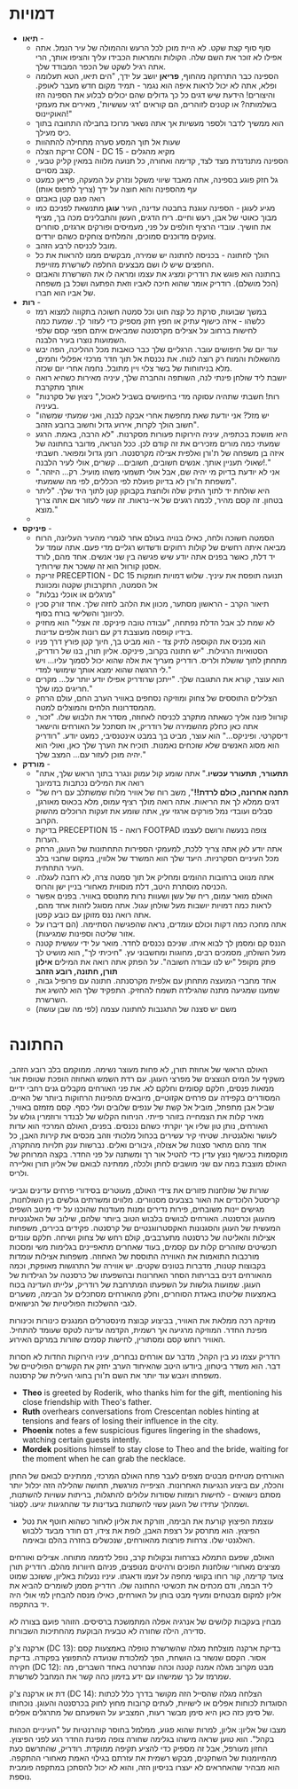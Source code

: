 # דמויות
* **תיאו** -
	* סוף סוף קצת שקט. לא היית מוכן לכל הרעש וההמולה של עיר הנמל. אתה אפילו לא זוכר את השם שלה. הקולות והמראות הכבידו עליך והציפו אותך, הרי אתה  רגיל לשקט של הכפר המבודד שלך. 
	* הספינה כבר התרחקה מהחוף, **פריאן** יושב על ידך, "הים תיאו, הטא תעלומה ופלא, אתה לא יכול לראות איפה הוא נגמר -  תמיד מקום חדש מעבר לאופק. והיצורים! הידעת שיש דגים כל כך גדולים שהם יכולים לבלוע את הספינה הזו בשלמותה? או קטנים לזוהרים, הם קוראים 'דגי עששיות', מאירים את מעמקי האוקיינוס!"
	* הוא ממשיך לדבר ולספר מעשיות אך אתה נשאר מרוכז בחבילה התחובה בתוך כיס מעילך.
	* שעות אל תוך המסע סערה מתחילה להתהוות
	* זריקת הצלה CON - DC 15 - מקיא מהגלים
	* הספינה מתנדנדת מצד לצד, קדימה ואחורה, כל תנועה מלווה במאין קליק טבעי, קצב מסויים. 
	* גל חזק פוגע בספינה, אתה מאבד שיווי משקל ונזרק על המעקה, פריאן כמעט עף מהספינה והוא חוצה על ידך (צריך לתפוס אותו)
	* רואה פגם קטן באבזם
	* מגיע לעוגן - הספינה עוגנת בחבטה עדינה, העיר **עוגן** מתנשאת לפניכם כמו מבוך כאוטי של אבן, רעש וחיים. ריח הדגים, העשן והתבלינים מכה בך, מציף את חושיך. עובדי הרציף חולפים על פני, מעמיסים ופורקים ארגזים, סוחרים צועקים מדוכנים סמוכים, והמלחים צוחקים כשהם יורדים.
	* מובל לכניסה לרבע הזהב. 
	* הולך לחתונה - בכניסה לחתונה יש שמירה, מבקשים ממנו להראות את כל החפצים שיש לו ושם מבצעים החלפה לשרשרת מזוייפת. 
	* בחתונה הוא פוגש את רודריק ומציג את עצמו ומראה לו את השרשרת והאבזם (הכל מושלם). רודריק אומר שהוא חיכה לאביו וזאת הפתעה ושכל בן משפחה של אביו הוא חברו. 
* **רות** - 
	* במשך שבועות, סרקת כל קצה חוט וכל סמטה חשוכה  בתקווה למצוא רמז כלשהו - איזה כישוף עתיק או חפץ חזק מספיק כדי לעזור לך. שמעת כמה לחישות ברחוב על אצילים מקרסנטה שמביאים איתם חפצי קסם שלפי השמועות נוצרו בעיר הלבנה. 
	* עוד יום של חיפושים עובר. הרגליים שלך כבר כואבות מכל ההליכה, הפה יבש מהשאלות והמוח רק רוצה לנוח. את נכנסת אל תוך חדר מרכזי אפלולי וחמים, מלא בניחוחות של בשר צלוי ויין מתובל. נחמה אחרי יום שכזה.
	* יושבת ליד שולחן פינתי לנה, השותפה והחברה שלך, עיניה מאירות כשהיא רואה אותך מתקרבת
	* "רות! חשבתי שתהיה עסוקה מדי בחיפושים בשביל לאכול,"  ניצוץ של סקרנות בעיניה. 
	* "יש מזל? אני יודעת שאת מחפשת אחרי אבקה לבנה, ואני שמעתי שמשהו חשוב הולך לקרות, אירוע גדול וחשוב ברובע הזהב". 
	* היא מושכת בכתפיה, עיניה הירוקות פעורות מסקרנות. "לא הרבה, באמת. הרגע שמעתי כמה מורים מזכירים את זה קודם לכן. ככל הנראה, מדובר בחתונה של איזה בן משפחה של ת'ורן ואלפית אצילה מקרסנטה. רומן גדול ומפואר. חשבתי שאולי תעניין אותך. אנשים חשובים, חשובים... קשרים, אולי לעיר הלבנה!."
	* "אני לא יודעת בדיוק מי יהיה שם, אבל אולי תשמעי משהו מועיל. רק... היזהר. משפחת ת'ורן לא בדיוק פועלת לפי הכללים, לפי מה ששמעתי".
	* היא שולחת יד לתוך התיק שלה ולוחצת בקבוקון קטן לתוך היד שלך. "ליתר בטחון. זה קסם מהיר, לכמה רגעים של אי-נראות. זה עשוי לעזור אם אתה צריך מוצא."
	* 
* **פיניקס** - 
	* הסמטה חשוכה ולחה, כאילו בנויה בעולם אחר לגמרי מהעיר העליונה, הרוח מביאה איתה רחשים של קולות רחוקים ודשדוש רגליים מדי פעם. אתה עומד על יד דלת, כאשר בפנים אתה יודע שיש פגישה בין שני אנשים. אחד מהם, לורד אסטן קורוול הוא זה ששכר את שירותיך.
	* זריקת PRECEPTION - DC 15 תנועה תופסת את עיניך. שלוש דמויות חומקות אל הסמטה, התקרבותן שקטה ומכוונת
	* "מרגלים או אוכלי נבלות"
	* תיאור הקרב - הראשון מסתער, מכוון את הלהב לחזה שלך. אחד זורק סכין לכיוונך והשלישי בורח בסוף.
	* לא שמת לב אבל הדלת נפתחה, "עבודה טובה פיניקס. זה אצלי" הוא מחזיק בידיו קופסה מעוצבת דק עם רונות אלפים עדינות.
	* הוא מכניס את הקוספה לתיק צד - הוא מביט בך, חיוך קטן פורץ דרך פניו הסטואיות הרגילות. "יש חתונה בקרוב, פיניקס. אליון תורן, בנו של רודריק, מתחתן לתוך שושלת ולריס. רודריק מעריך את אלה שהוא יכול לסמוך עליו... ויש לי הרגשה שהוא ימצא אותך שימושי למדי."
	* הוא עוצר, קורא את התגובה שלך. "ייתכן שרודריק אפילו יודע יותר על... מקרים חריגים כמו שלך."
	* הצלילים התוססים של צחוק ומוזיקה נסחפים באוויר הערב החם, עולם הרחק מהמסדרונות הלחים והמוצלים למטה.
	* קורוול פונה אליך כשאתה מתקרב לכניסה לאחוזה, מסדר את הלבוש שלו. "זכור, אתה כאן כחלק מהשמירה של רודריק, אז תסתכל על האורחים והישאר דיסקרטי. ופיניקס..." הוא עוצר, מביט בך במבט אינטנסיבי, כמעט יודע. "רודריק הוא מסוג האנשים שלא שוכחים נאמנות. תוכיח את הערך שלך כאן, ואולי הוא יהיה מוכן לעזור עם... המצב שלך."
* **מורדק** - 
	* "**תתעורר**, **תתעורר עכשיו**." אתה שומע קול עמוק ונגרר בתוך הראש שלך, אתה רואה את המילים נכתבות בדמיונך
	* "**תחנה אחרונה, כולם לרדת!!**", משב רוח של אוויר מלוח שמשתלב עם ריח של דגים ממלא לך את הריאות. אתה רואה מולך רציף עמוס, מלא בכאוס מאורגן, סבלים ועובדי נמל פורקים ארגזי עץ, אתה שומע את זעקות הרוכלים מהשוק הקרוב. 
	* בדיקת PRECEPTION 15 - רואה FOOTPAD צופה בנעשה ורושם לעצמו הערות.
	* אתה יודע לאן אתה צריך ללכת, למעמקי הספירות התחתונות של העוגן, הרחק מכל העיניים הסקרניות. היעד שלך הוא המשרד של אלווין, במקום שחבוי בלב העיר התחתית.
	* אתה מנווט ברחובות ההומים ומחליק אל תוך סמטה צרה, לא רחבה לעגלה. הכניסה מוסתרת היטב, דלת מוסווית מאחורי בניין ישן והרוס.
	* האולם מואר עמום, ריח של עשן ושעוות נרות מתנוסס באוויר. בפנים אפשר לראות כמה דמויות יושבות מעל שולחן עגול. אתה מסוגל לזהות אחד מהם, אתה רואה ננס מזוקן עם כובע קפטן.
	* אתה מחכה כמה דקות וכולם עומדים, נראה שהפגישה הסתיימה. (הם דיברו על אזור שליטה וספינות שמגיעות).
	* הננס קם ומסמן לך לבוא איתו. שניכם נכנסים לחדר. מואר על ידי עששית קטנה מעל השולחן, מסמכים רבים, מחוגות ומחשבוני עץ. "חיכיתי לך", הוא מושיט לך פתק מקופל "יש לנו עבודה חשובה". על הפתק אתה רואה את המילים **אילון תורן, חתונה, רובע הזהב**
	* אחד מחברי המועצה מתחתן עם אלפית מקרסנתה. חתונה עם פרופיל גבוה, שמענו שמגיעה מתנה שהגילדה תשמח להחזיק. התפקיד שלך הוא להשיג את השרשרת.
	* משם יש סצנה של התגנבות לחתונה עצמה (לפי מה שבן עושה)


# החתונה
האולם הראשי של אחוזת תורן, לא פחות מעוצר נשימה. ממוקמם בלב רובע הזהב, משקיף על המים הנוצצים של מפרצי העוגן. 
עם רדת השמש האחוזה הופכת שטופת אור ממאות פנסים, חלקם קסומים וחלקם לא.
את פני האורחים מקבלים גנים רחבי ידיים המסודרים בקפידה עם פרחים אקזוטיים, מיובאים מהפינות הרחוקות ביותר של האיים. שביל אבן מתפתל, מוביל אל קשת של ענפים שלובים ועלי כסף. קסם מזמזם באוויר, מאיר קלות את הצמחייה בזוהר פייתי. הניחוח הקלוש של לבנדר ורוזמרין גולש על האורחים, נותן טון שליו אך יוקרתי כשהם נכנסים.
בפנים, האולם המרכזי הוא עדות לעושר ואלגנטיות. שטיחי קיר עשירים בכחול מלכותי וזהב מכסים את קירות האבן, כל אחד מהם מתאר סצנות של אצולה, גיבורים ואלים. נברשות ענק תלויות מהתקרה, מוקסמות בכישוף נוצץ עדין כדי להטיל אור רך ומשתנה על פני החדר. בקצה המרוחק של האולם מוצבת במה עם שני מושבים לחתן ולכלה, ממתינה לבואם של אליון תורן ואליירה ולריס.

שורות של שולחנות פזורים את צידי האולם, מעוטרים בסידורי פרחים עדינים וגביעי קריסטל הלוכדים את האור בצבעים מסנוורים. מלווים ומשרתים גולשים בין השולחנות, מגישים יינות משובחים, פירות נדירים ומנות מעודנות שהוכנו על ידי מיטב השפים מהעוגן וכרסנטה.
האורחים לבושים בלבוש הטוב ביותר שלהם, שילוב של האלגנטיות המעשית של העוגן והסגנונות האקסטרווגנטיים של קרסנטה. פקידים בכירים, משפחות אצילות והאליטה של ​​כרסנטה מתערבבים, קולם רחש של צחוק ושיחה. חלקם עונדים תכשיטים שזוהרים קלות עם קסמים, בעוד שאחרים מתאפיינים בגלימות משי ומסכות מורכבות התואמות את האווירה התוססת של האחוזה.
משפחות אצילות עומדות בקבוצות קטנות, מדברות בטונים שקטים. יש אווירה של התרגשות מאופקת, וכמה מהאורחים  דנים בבריתות הסחר האחרונות ובהשפעתו של כרסנטה על הגילדות של העוגן. שמועות גולשות על השפעתו המתרחבת של רודריק, עלייתו העדינה בכוח באמצעות שליטתו באגדת הסוחרים, וחלק מהאורחים מסתכלים על הבימה, משערים לגבי ההשלכות הפוליטיות של הנישואים.

מוזיקה רכה ממלאת את האוויר, בביצוע קבוצת מינסטרלים המנגנים כינורות וכינורות מפינת החדר. המוזיקה מרגיעה אך רשמית, הקדמה עדינה לטקס שעומד להתחיל. האוויר רוחש קסם ומסתורין, לחישות קסמים שזורות במרקם האירוע.

רודריק עצמו נע בין הקהל, מדבר עם אורחים נבחרים, עיניו הירוקות החדות לא חסרות דבר. הוא משדר ביטחון, ביודעו היטב שהאיחוד הערב יחזק את הקשרים הפוליטיים של משפחתו ויגבש עוד יותר את השם ת'ורן בחוגי העילית של קרסנטה.
- **Theo** is greeted by Roderik, who thanks him for the gift, mentioning his close friendship with Theo's father.
- **Ruth** overhears conversations from Crescentan nobles hinting at tensions and fears of losing their influence in the city.
- **Phoenix** notes a few suspicious figures lingering in the shadows, watching certain guests intently.
- **Mordek** positions himself to stay close to Theo and the bride, waiting for the moment when he can grab the necklace.

האורחים מטיחים מבטים מצפים לעבר פתח האולם המרכזי, ממתינים לבואם של החתן והכלה, עם ביצוע הנגיעות האחרונות. הציפייה מורגשת, תחושה שהלילה הזה יכלול יותר מסתם נישואים - לחישות רומזות שסודות עלולים להתגלות, בריתות עשויות להשתנות, ושמהלך עתידו של העוגן עשוי להשתנות בעדינות עד שהחגיגות יגיעו. לִסְגוֹר.

* עוצמת הפיצוץ קורעת את הבימה, וזורקת את אליון לאחור כשהוא חוטף את נטל הפיצוץ. הוא מתרסק על רצפת האבן, לופת את צידו, דם חודר מבעד ללבוש האלגנטי שלו. צרחות פורצות מהאורחים, שנכשלים בחזרה בהלם ובאימה.

האולם, שפעם התמלא בצרחות ובקולות קרב, נופל לדממה מתוחה. אצילים ואורחים מציצים מאחורי שולחנות הפוכים ורהיטים מנופצים, פניהם חיוורות מהלם.
רודריק תורן צועד קדימה, קור רוחו בקושי מחפה על זעמו ודאגתו. עיניו ננעלות באליון, ששוכב שמוט ליד הבמה, ודם מכתים את תכשיטי החתונה שלו. רודריק מסמן לשומרים להביא את אליון למקום מבטחים ומעיף מבט בוחן על האורחים, כאילו מנסה להבחין למי אולי היה יד בהתקפה.

מבחין בעקבות קלושים של אנרגיה אפלה המתמשכת ברסיסים. הזוהר פועם בצורה לא סדירה, הילה שחורה לא טבעית הבוקעת מהחתיכות השבורות.

ארקנה צ'ק (DC 13): בדיקת ארקנה מוצלחת מגלה שהשרשרת טופלה באמצעות קסם אסור. הקסם שנשזר בו הושחת, הפך למלכודת שנועדה להתפוצץ בפקודה.
בדיקת חקירה (DC 12): מבט מקרוב מגלה אמנה קטנה וכהה שנחרטה באחד השברים, מה שמרמז על כך שמישהו עם ידע בזימון כהה קשר את המחבל לשרשרת.

דת או ארקנה צ'ק (DC 14): הצלחה מגלה שהסייל הזה מקושר בדרך כלל לכתות הסוגדות לכוחות אפלים או לישויות, לעתים קרובות מחוץ לחוק בכרסנטה והעוגן. נוכחותו של סימן כזה כאן היא סימן מבשר רעות, המצביע על השפעתם של מתרגלים אפלים.

מצבו של אליון: אליון, למרות שהוא פגוע, ממלמל בחוסר קוהרנטיות על "העיניים הכהות בקהל". הוא טוען שראה מישהו בגלימה שחורה צופה מפינת החדר רגע לפני הפיצוץ. החזון מעורפל, אבל זה מספיק כדי להציע תקיפה ממוקדת.
רודריק, שהתרשם כעת מהמיומנות של השחקנים, מבקש רשמית את עזרתם בגילוי האמת מאחורי ההתקפה. הוא מבהיר שהאחראים לא יעצרו בניסיון הזה, והוא לא יכול להסתכן במתקפה פומבית נוספת.
